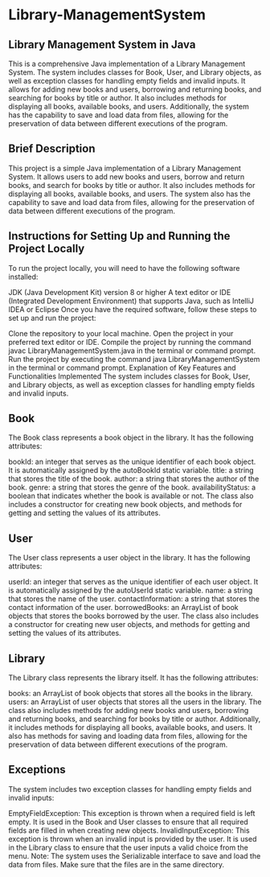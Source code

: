 # Library-ManagementSystem


## Library Management System in Java
This is a comprehensive Java implementation of a Library Management System. The system includes classes for Book, User, and Library objects, as well as exception classes for handling empty fields and invalid inputs. It allows for adding new books and users, borrowing and returning books, and searching for books by title or author. It also includes methods for displaying all books, available books, and users. Additionally, the system has the capability to save and load data from files, allowing for the preservation of data between different executions of the program.

## Brief Description
This project is a simple Java implementation of a Library Management System. It allows users to add new books and users, borrow and return books, and search for books by title or author. It also includes methods for displaying all books, available books, and users. The system also has the capability to save and load data from files, allowing for the preservation of data between different executions of the program.

## Instructions for Setting Up and Running the Project Locally
To run the project locally, you will need to have the following software installed:

JDK (Java Development Kit) version 8 or higher
A text editor or IDE (Integrated Development Environment) that supports Java, such as IntelliJ IDEA or Eclipse
Once you have the required software, follow these steps to set up and run the project:

Clone the repository to your local machine.
Open the project in your preferred text editor or IDE.
Compile the project by running the command javac LibraryManagementSystem.java in the terminal or command prompt.
Run the project by executing the command java LibraryManagementSystem in the terminal or command prompt.
Explanation of Key Features and Functionalities Implemented
The system includes classes for Book, User, and Library objects, as well as exception classes for handling empty fields and invalid inputs.

## Book
The Book class represents a book object in the library. It has the following attributes:

bookId: an integer that serves as the unique identifier of each book object. It is automatically assigned by the autoBookId static variable.
title: a string that stores the title of the book.
author: a string that stores the author of the book.
genre: a string that stores the genre of the book.
availabilityStatus: a boolean that indicates whether the book is available or not.
The class also includes a constructor for creating new book objects, and methods for getting and setting the values of its attributes.

## User
The User class represents a user object in the library. It has the following attributes:

userId: an integer that serves as the unique identifier of each user object. It is automatically assigned by the autoUserId static variable.
name: a string that stores the name of the user.
contactInformation: a string that stores the contact information of the user.
borrowedBooks: an ArrayList of book objects that stores the books borrowed by the user.
The class also includes a constructor for creating new user objects, and methods for getting and setting the values of its attributes.

## Library
The Library class represents the library itself. It has the following attributes:

books: an ArrayList of book objects that stores all the books in the library.
users: an ArrayList of user objects that stores all the users in the library.
The class also includes methods for adding new books and users, borrowing and returning books, and searching for books by title or author. Additionally, it includes methods for displaying all books, available books, and users. It also has methods for saving and loading data from files, allowing for the preservation of data between different executions of the program.

## Exceptions
The system includes two exception classes for handling empty fields and invalid inputs:

EmptyFieldException: This exception is thrown when a required field is left empty. It is used in the Book and User classes to ensure that all required fields are filled in when creating new objects.
InvalidInputException: This exception is thrown when an invalid input is provided by the user. It is used in the Library class to ensure that the user inputs a valid choice from the menu.
Note: The system uses the Serializable interface to save and load the data from files. Make sure that the files are in the same directory.
